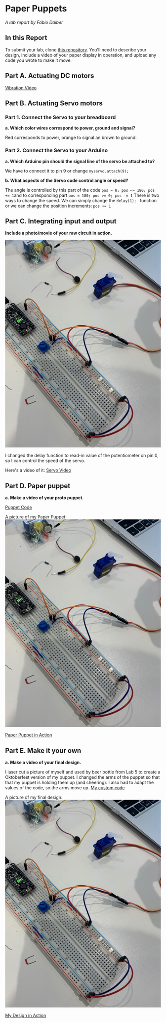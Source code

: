 # Paper Puppets

*A lab report by Fabio Daiber*

## In this Report

To submit your lab, clone [this repository](https://github.com/FAR-Lab/IDD-Fa18-Lab4). You'll need to describe your design, include a video of your paper display in operation, and upload any code you wrote to make it move.

## Part A. Actuating DC motors

[Vibration Video](https://drive.google.com/open?id=1isKOBMmfbaOxNuLnahqa5YrcVpXh_io0)

## Part B. Actuating Servo motors

### Part 1. Connect the Servo to your breadboard

**a. Which color wires correspond to power, ground and signal?**

Red corresponds to power, orange to signal an brown to ground.

### Part 2. Connect the Servo to your Arduino

**a. Which Arduino pin should the signal line of the servo be attached to?**

We have to connect it to pin 9 or change ```myservo.attach(9);```

**b. What aspects of the Servo code control angle or speed?**

The angle is controlled by this part of the code ```pos = 0; pos <= 180; pos += 1```and to corresponding part ```pos = 180; pos >= 0; pos -= 1```
There is two ways to change the speed. We can simply change the  ```delay(1); ``` function or we can change the position increments: ```pos += 1```


## Part C. Integrating input and output

**Include a photo/movie of your raw circuit in action.**

![alt text](https://github.com/fpdaiber/IDD-Fa19-Lab4/blob/master/IMG_2503.jpg)

I changed the delay function to read-in value of the potentiometer on pin 0, so I can control the speed of the servo.

Here's a video of it:
[Servo Video](https://drive.google.com/open?id=1Tl09XW48sgCKS4SdLj2nl0IF0YdvIIM7)

## Part D. Paper puppet

**a. Make a video of your proto puppet.**


[Puppet Code](https://github.com/fpdaiber/IDD-Fa19-Lab4/blob/master/Sweep_custom.ino)

A picture of my Paper Puppet: 
![alt text](https://github.com/fpdaiber/IDD-Fa19-Lab4/blob/master/IMG_2503.jpg)

[Paper Puppet in Action](https://drive.google.com/open?id=1mFsz0HgUdKCluEyXN6JpKxVwe3Brqm07)



## Part E. Make it your own

**a. Make a video of your final design.**

I laser cut a picture of myself and used by beer bottle from Lab 5 to create a Oktoberfest version of my puppet. I changed the arms of the puppet so that that my puppet is holding them up (and cheering). I also had to adapt the values of the code, so the arms move up. 
[My custom code ](https://github.com/fpdaiber/IDD-Fa19-Lab4/blob/master/Sweep_puppet_custom.ino)

A picture of my final design: 
![alt text](https://github.com/fpdaiber/IDD-Fa19-Lab4/blob/master/IMG_2503.jpg)

[My Design in Action](https://drive.google.com/open?id=1NVv9HleZR6zF_Bxx6z5VY4Yyxx3AAPdK)
 
